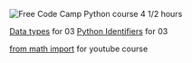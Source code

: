 ![Free Code Camp Python course 4 1/2 hours](https://www.youtube.com/watch?v=rfscVS0vtbw)

[Data types](https://www.w3schools.com/python/python_datatypes.asp) for 03
[Python Identifiers](https://www.tutorialspoint.com/what-are-python-identifiers) for 03


[from math import](https://www.sololearn.com/Discuss/2358210/is-there-any-difference-between-import-math-and-from-math-import) for youtube course
